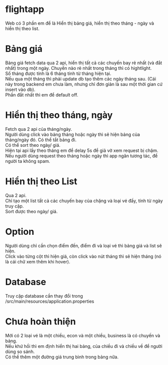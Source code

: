 # flightapp
Web có 3 phần em để là Hiển thị bảng giá, hiển thị theo tháng - ngày và hiển thị theo list.
# Bảng giá
Bảng giá fetch data qua 2 api, hiển thị tất cả các chuyến bay rẻ nhất (và đắt nhất) trong một ngày. Chuyến nào rẻ nhất trong tháng thì có hightlight.\
Số tháng được tính là 6 tháng tính từ tháng hiện tại.\
Nếu qua một tháng thì phải update db tạo thêm các ngày tháng sau. (Cái này trong backend em chưa làm, nhưng chỉ đơn giản là sau một thời gian cứ insert vào db).\
Phần đắt nhất thì em để default off.
# Hiển thị theo tháng, ngày
Fetch qua 2 api của tháng/ngày.\
Người dùng click vào bảng tháng hoặc ngày thì sẽ hiện bảng của tháng/ngày đó.
Có thể tắt bảng đi.\
Có thể sort theo ngày/ giá.\
Hiện tại api lấy theo tháng em để delay 5s để giả vờ xem request bị chậm. Nếu người dùng request theo tháng hoặc ngày thì app ngăn tương tác, để người ta không spam.
# Hiển thị theo List
Qua 2 api.\
Chỉ tạo một list tất cả các chuyến bay của chặng và loại vé đấy, tính từ ngày truy cập.\
Sort được theo ngày/ giá.
# Option
Người dùng chỉ cần chọn điểm đến, điểm đi và loại vé thì bảng giá và list sẽ hiện.\
Click vào từng cột thì hiện giá, còn click vào nút tháng thì sẽ hiện tháng (nó là cái chữ xem thêm khi hover).

# Database
Truy cập database cần thay đổi trong /src/main/resources/application.properties

# Chưa hoàn thiện
Mới có 2 loại vé là một chiều, econ và một chiều, business là có chuyến và bảng.\
Nếu khứ hồi thì em định hiển thị hai bảng, của chiều đi và chiều về để người dùng so sánh.\
Có thể thêm một đường giá trung bình trong bảng nữa.
